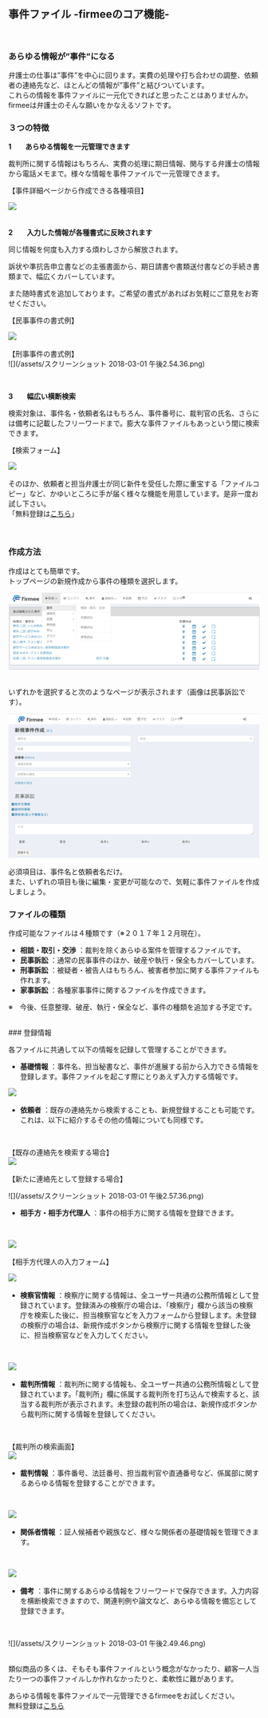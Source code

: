 ## 事件ファイル -firmeeのコア機能-
<br>

### あらゆる情報が”事件”になる

弁護士の仕事は”事件”を中心に回ります。実費の処理や打ち合わせの調整、依頼者の連絡先など、ほとんどの情報が”事件”と結びついています。  
これらの情報を事件ファイルに一元化できればと思ったことはありませんか。
firmeeは弁護士のそんな願いをかなえるソフトです。
<br>

### ３つの特徴

**1　　あらゆる情報を一元管理できます**

  裁判所に関する情報はもちろん、実費の処理に期日情報、関与する弁護士の情報から電話メモまで。様々な情報を事件ファイルで一元管理できます。
<br>


【事件詳細ページから作成できる各種項目】  <br>

![](https://firmee.kibe.la/attachments/b683ccda-0389-496f-ab94-ebba93bb9a52?thumbnail=true)
<br>
<br>

**2　　入力した情報が各種書式に反映されます**

  同じ情報を何度も入力する煩わしさから解放されます。

  訴状や準抗告申立書などの主張書面から、期日請書や書類送付書などの手続き書類まで、幅広くカバーしています。

  また随時書式を追加しております。ご希望の書式があればお気軽にご意見をお寄せください。
<br>

【民事事件の書式例】  <br>

![](https://firmee.kibe.la/attachments/16229d9e-99c0-4eee-a77c-cc008bd49a59?thumbnail=true)
<br>

【刑事事件の書式例】 <br>
![](/assets/スクリーンショット 2018-03-01 午後2.54.36.png)

<br>

**3　　幅広い横断検索**

  検索対象は、事件名・依頼者名はもちろん、事件番号に、裁判官の氏名、さらには備考に記載したフリーワードまで。膨大な事件ファイルもあっという間に検索できます。

【検索フォーム】  <br>

![](https://firmee.kibe.la/attachments/ac1bd6b8-c098-424a-ab93-9b6e23d6cb99?thumbnail=true)
<br>

そのほか、依頼者と担当弁護士が同じ新件を受任した際に重宝する「ファイルコピー」など、かゆいところに手が届く様々な機能を用意しています。是非一度お試し下さい。  
「無料登録は[こちら](https://www.firmee.com/)」

<br>

### 作成方法

作成はとても簡単です。  
トップページの新規作成から事件の種類を選択します。

![](/assets/事件新規作成.png)

<br>
いずれかを選択すると次のようなページが表示されます（画像は民事訴訟です）。<br>


![](/assets/新規作成フォーム.png)
<br>

必須項目は、事件名と依頼者名だけ。  
また、いずれの項目も後に編集・変更が可能なので、気軽に事件ファイルを作成しましょう。
<br>


### ファイルの種類

作成可能なファイルは４種類です（※２０１７年１２月現在）。

* **相談・取引・交渉**
  ：裁判を除くあらゆる案件を管理するファイルです。
* **民事訴訟**
  ：通常の民事事件のほか、破産や執行・保全もカバーしています。
* **刑事訴訟**
  ：被疑者・被告人はもちろん、被害者参加に関する事件ファイルも作れます。
* **家事訴訟**
  ：各種家事事件に関するファイルを作成できます。

※　今後、任意整理、破産、執行・保全など、事件の種類を追加する予定です。

<br>
### 登録情報

各ファイルに共通して以下の情報を記録して管理することができます。

* **基礎情報**
  ：事件名、担当秘書など、事件が進展する前から入力できる情報を登録します。事件ファイルを起こす際にとりあえず入力する情報です。<br>


![](https://firmee.kibe.la/attachments/9ed68e6f-7b1b-4595-bba9-753868622cb7?thumbnail=true)
<br>

* **依頼者**
  ：既存の連絡先から検索することも、新規登録することも可能です。これは、以下に紹介するその他の情報についても同様です。
<br>

【既存の連絡先を検索する場合】  
![](https://firmee.kibe.la/attachments/ae1b1cbc-7cdf-4580-9d10-8fd1eb136f84?thumbnail=true)
<br>

【新たに連絡先として登録する場合】  

![](/assets/スクリーンショット 2018-03-01 午後2.57.36.png)
<br>

* **相手方・相手方代理人**
  ：事件の相手方に関する情報を登録できます。
<br>

![](https://firmee.kibe.la/attachments/3d826b45-0d30-4ea2-b27e-17a244fcc606?thumbnail=true)
<br>

【相手方代理人の入力フォーム】
<br>

![](https://firmee.kibe.la/attachments/e96630c5-24f3-4ca7-b8f8-f113caf315f8?thumbnail=true)
<br>

* **検察官情報**
  ：検察庁に関する情報は、全ユーザー共通の公務所情報として登録されています。登録済みの検察庁の場合は、「検察庁」欄から該当の検察庁を検索した後に、担当検察官などを入力フォームから登録します。未登録の検察庁の場合は、新規作成ボタンから検察庁に関する情報を登録した後に、担当検察官などを入力してください。
<br>

![](https://firmee.kibe.la/attachments/a21abecd-bf7f-40bb-964a-0212b131545e?thumbnail=true)
<br>

* **裁判所情報**
  ：裁判所に関する情報も、全ユーザー共通の公務所情報として登録されています。「裁判所」欄に係属する裁判所を打ち込んで検索すると、該当する裁判所が表示されます。未登録の裁判所の場合は、新規作成ボタンから裁判所に関する情報を登録してください。
<br>

【裁判所の検索画面】  
![](https://firmee.kibe.la/attachments/2a1fe740-a64d-4c85-ad39-70bc1f979821?thumbnail=true)
<br>

* **裁判情報**
  ：事件番号、法廷番号、担当裁判官や直通番号など、係属部に関するあらゆる情報を登録することができます。
<br>

![](https://firmee.kibe.la/attachments/b1b865cb-a1f9-44dd-a013-72c7c18760e3?thumbnail=true)
<br>

* **関係者情報**
  ：証人候補者や親族など、様々な関係者の基礎情報を管理できます。
<br>

![](https://firmee.kibe.la/attachments/f5684324-361c-4180-a204-789eeeca782b?thumbnail=true)
<br>

* **備考**
  ：事件に関するあらゆる情報をフリーワードで保存できます。入力内容を横断検索できますので、関連判例や論文など、あらゆる情報を備忘として登録できます。
<br>

![](/assets/スクリーンショット 2018-03-01 午後2.49.46.png)
<br>
<br>

類似商品の多くは、そもそも事件ファイルという概念がなかったり、顧客一人当たり一つの事件ファイルしか作れなかったりと、柔軟性に難があります。

あらゆる情報を事件ファイルで一元管理できるfirmeeをお試しください。  
無料登録は[こちら](https://www.firmee.com/)

